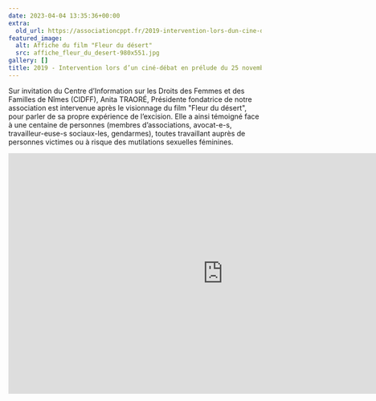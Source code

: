 ```yaml
---
date: 2023-04-04 13:35:36+00:00
extra:
  old_url: https://associationcppt.fr/2019-intervention-lors-dun-cine-debat-en-prelude-du-25-novembre-journee-internationale-de-lutte-pour-lelimination-des-violences-a-legard-des-femmes/
featured_image:
  alt: Affiche du film "Fleur du désert"
  src: affiche_fleur_du_desert-980x551.jpg
gallery: []
title: 2019 - Intervention lors d’un ciné-débat en prélude du 25 novembre (Journée internationale de lutte pour l’élimination des violences à l’égard des femmes)
---
```

Sur invitation du Centre d’Information sur les Droits des Femmes et des Familles de Nîmes (CIDFF), Anita TRAORÉ, Présidente fondatrice de notre association est intervenue après le visionnage du film "Fleur du désert", pour parler de sa propre expérience de l’excision. Elle a ainsi témoigné face à une centaine de personnes (membres d’associations, avocat-e-s, travailleur-euse-s sociaux-les, gendarmes), toutes travaillant auprès de personnes victimes ou à risque des mutilations sexuelles féminines.

<iframe width="854" height="480" src="https://www.youtube-nocookie.com/embed/joayMEspUEo" title="FLEUR DU DESERT - bande annonce" frameborder="0" allow="accelerometer; autoplay; clipboard-write; encrypted-media; gyroscope; picture-in-picture; web-share" referrerpolicy="strict-origin-when-cross-origin" allowfullscreen></iframe>
